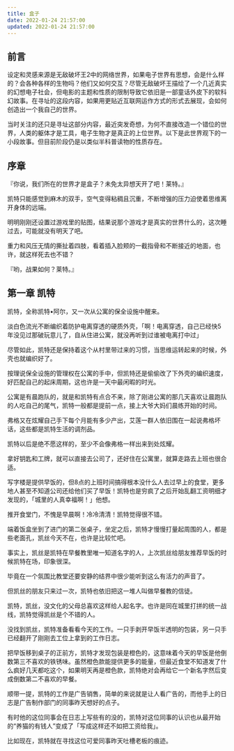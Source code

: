 ```yaml
---
title: 盒子
date: 2022-01-24 21:57:00
updated: 2022-01-24 21:57:00
---
```


## 前言

设定和灵感来源是无敌破坏王2中的网络世界，如果电子世界有思想，会是什么样的？会各种各样的生物吗？他们又如何交互？尽管无敌破坏王描绘了一个几近真实的幻想电子社会，但电影的主题和性质的限制导致它依旧是一部童话外皮下的软科幻故事。在寻址的这段内容，如果用更贴近互联网运作方式的形式去展现，会如何创造出一个我自己的世界。

当时关注的还只是寻址这部分内容，最近突发奇想，为何不直接改造一个错位的世界，人类的躯体才是工具，电子生物才是真正的上位世界。以下是此世界观下的一小段故事。但目前阶段仍是以类似半科普读物的性质存在。

## 序章

『你说，我们所在的世界才是盒子？未免太异想天开了吧！莱特。』

凯特只能感觉到麻木的双手，空气变得粘稠且沉重，不断增强的压力迫使着思维离开身体的远端。

明明刚刚还设置过游戏里的贴图，结果说那个游戏才是真实的世界什么的，这次睡过去，可能就没有明天了吧。

重力和风压无情的撕扯着四肢，看着插入脸颊的一截指骨和不断接近的地面，也许，就这样死去也不错？

『哟，战果如何？莱特。』

## 第一章 凯特

凯特，全称凯特•阿尔，又一次从公寓的保全设施中醒来。

淡白色流光不断编织着防护电离穿透的硬质外壳，「啊！电离穿透，自己已经快5年没见过那破玩意儿了，自从住进公寓，就没再听到过谁被电离打中过」

尽管如此，凯特还是保持着这个从村里带过来的习惯，当思维运转起来的时候，外壳也就编织好了。

按理说保全设施的管理权在公寓的手中，但凯特还是偷偷改了下外壳的编织速度，好匹配自己的起床周期，这也许是一天中最闲暇的时光。

公寓是有晨跑队的，就是和凯特有点合不来，除了刚进公寓的那几天喜欢让晨跑队的人吃自己的尾气，凯特一般都是提前一点，接上大爷大妈们晨练开始的时间。

弗格又在炫耀自己手下每个月能有多少产出，艾莲一群人依旧围在一起说弗格坏话，这些都是凯特生活的调剂品。

凯特以后是绝不愿这样的，至少不会像弗格一样出来到处炫耀。

拿好钥匙和工牌，就可以直接去公司了，还好住在公寓里，就算走路去上班也很合适。

写字楼是提供早饭的，但8点的上班时间搞得根本没什么人去过早上的食堂，更多地人甚至不知道公司还给他们买了早饭！凯特也是穷疯了之后开始乱翻工资明细才发现的，「城里的人真幸福啊！」他想。

推开食堂门，不愧是早晨啊！冷冷清清！凯特觉得很不错。

端着饭盒坐到了进门的第二张桌子，坐定之后，凯特才慢慢打量起周围的人，都是些老面孔，凯丝今天不在，也许是比较忙吧。

事实上，凯丝是凯特在早餐教里唯一知道名字的人，上次凯丝给朋友推荐早饭的时候凯特在场，印象很深。

毕竟在一个氛围比教堂还要安静的结界中很少能听到这么有活力的声音了。

但凯丝的朋友只来过一次，凯特也依旧把这一堆人叫做早餐教的信徒。

凯特，凯丝，没文化的父母总喜欢这样给人起名字。也许是同在城里打拼的统一战线，凯特觉得凯丝是个不错的人。

没找到凯丝，凯特准备看看今天的工作。一只手剥开早饭半透明的包装，另一只手已经翻开了刚刚去工位上拿到的工作日志。

把早饭移到桌子的正前方，凯特才发现包装是橙色的，这意味着今天的早饭是他倒数第三不喜欢的铁锈味。虽然橙色款能提供更多的能量，但最近食堂不知道发了什么疯好几天都吃这个，如果明天再是橙色款，凯特绝对会再给它一个新名字然后变成倒数第二不喜欢的早餐。

顺带一提，凯特的工作是广告销售，简单的来说就是让人看广告的，而他手上的日志是广告制作部门的同事昨天想好的点子。

有时他的这位同事会在日志上写些有的没的，凯特对这位同事的认识也从最开始的“养猫的有钱人”变成了「写成这样还不如把工资给我」。

比如现在，凯特就在寻找这位可爱同事昨天吐槽老板的痕迹。